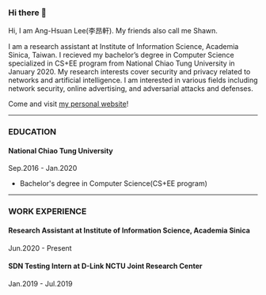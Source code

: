### Hi there 👋
Hi, I am Ang-Hsuan Lee(李昂軒). My friends also call me Shawn.

I am a research assistant at Institute of Information Science, Academia Sinica, Taiwan. I recieved my bachelor’s degree in Computer Science specialized in CS+EE program from National Chiao Tung University in January 2020. My research interests cover security and privacy related to networks and artificial intelligence. I am interested in various fields including network security, online advertising, and adversarial attacks and defenses.

Come and visit [my personal website](https://ahlee-shawn.github.io)!

---

### EDUCATION
#### National Chiao Tung University
Sep.2016 - Jan.2020
- Bachelor's degree in Computer Science(CS+EE program)

---

### WORK EXPERIENCE
#### Research Assistant at Institute of Information Science, Academia Sinica
Jun.2020 - Present


#### SDN Testing Intern at D-Link NCTU Joint Research Center
Jan.2019 - Jul.2019
<!--
**leeang6969/leeang6969** is a ✨ _special_ ✨ repository because its `README.md` (this file) appears on your GitHub profile.

Here are some ideas to get you started:

- 🔭 I’m currently working on ...
- 🌱 I’m currently learning ...
- 👯 I’m looking to collaborate on ...
- 🤔 I’m looking for help with ...
- 💬 Ask me about ...
- 📫 How to reach me: ...
- 😄 Pronouns: ...
- ⚡ Fun fact: ...
-->

